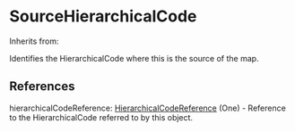 
# SourceHierarchicalCode

Inherits from: [](..//.md)



Identifies the HierarchicalCode where this is the source of the map.



## References

hierarchicalCodeReference: [HierarchicalCodeReference](HierarchicalCodeReference.md) (One) - Reference to the HierarchicalCode referred to by this object.




